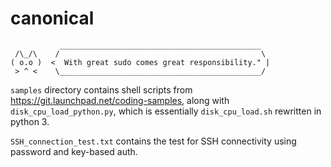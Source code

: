 # canonical
               _____________________________________________
     /\_/\    /                                             \
    ( o.o )  <  With great sudo comes great responsibility." |
     > ^ <    \_____________________________________________/


`samples` directory contains shell scripts from https://git.launchpad.net/coding-samples, along with `disk_cpu_load_python.py`, which is essentially `disk_cpu_load.sh` rewritten in python 3.

`SSH_connection_test.txt` contains the test for SSH connectivity using password and key-based auth.